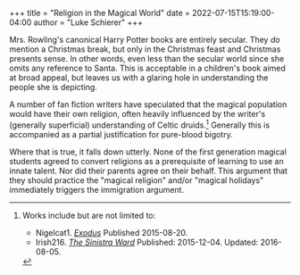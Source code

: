 +++
title = "Religion in the Magical World"
date = 2022-07-15T15:19:00-04:00
author = "Luke Schierer"
+++

Mrs. Rowling's canonical Harry Potter books are entirely secular.  They *do*
mention a Christmas break, but only in the Christmas feast and Christmas
presents sense.  In other words, even less than the secular world since she
omits any reference to Santa.  This is acceptable in a children's book aimed at
broad appeal, but leaves us with a glaring hole in understanding the people she
is depicting.

A number of fan fiction writers have speculated that the magical population
would have their own religion, often heavily influenced by the writer's
(generally superficial) understanding of Celtic druids.[^220715-1]  Generally
this is accompanied as a partial justification for pure-blood bigotry.

Where that is true, it falls down utterly.  None of the first generation
magical students agreed to convert religions as a prerequisite of learning to
use an innate talent.  Nor did their parents agree on their behalf.  This
argument that they should practice the "magical religion" and/or "magical
holidays" immediately triggers the immigration argument.

[^220715-1]: Works include but are not limited to:
    * Nigelcat1. _[Exodus](https://www.fanfiction.net/s/11460241)_
      Published 2015-08-20. 
    * Irish216. _[The Sinistra Ward](https://www.fanfiction.net/s/11650059/)_
      Published: 2015-12-04. Updated: 2016-08-05.
